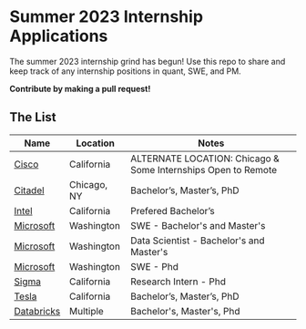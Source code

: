 # Summer 2023 Internship Applications

The summer 2023 internship grind has begun! Use this repo to share and keep track of any internship positions in quant, SWE, and PM.  

**Contribute by making a pull request!**  

## The List

| Name  |  Location |  Notes |
|---|---|-------------|
|[Cisco](https://jobs.cisco.com/jobs/ProjectDetail/Full-Stack-Software-Engineer-Intern-Summer-2023-Meraki/1368018) | California | ALTERNATE LOCATION: Chicago & Some Internships Open to Remote |
|[Citadel](https://www.citadelsecurities.com/careers/details/software-engineer-intern-us/) | Chicago, NY | Bachelor’s, Master’s, PhD |
|[Intel]([https://www.citadelsecurities.com/careers/details/software-engineer-intern-us/](https://jobs.intel.com/job/santa-clara/microsoft-partnerships-engineer-intern/41147/37905519360)) | California | Prefered Bachelor’s |
|[Microsoft](https://careers.microsoft.com/students/us/en/job/1388845/Software-Engineering-Intern-Opportunities-for-University-Students-United-States) | Washington | SWE - Bachelor's and Master's |
|[Microsoft](https://careers.microsoft.com/students/us/en/job/1371270/Data-Applied-Sciences-Intern-Opportunities-for-University-Students) | Washington | Data Scientist - Bachelor's and Master's |
|[Microsoft](https://careers.microsoft.com/students/us/en/job/1370686/Software-Engineering-PhD-Intern-Opportunities) | Washington | SWE - Phd |
|[Sigma](https://boards.greenhouse.io/sigmacomputing/jobs/4353710003) | California | Research Intern - Phd |
|[Tesla](https://www.tesla.com/careers/search/job/software-engineering-internship-summer-2023-153316) | California | Bachelor’s, Master’s, PhD |
|[Databricks](https://www.databricks.com/company/careers/open-positions?department=universityrecruiting&location=all) | Multiple | Bachelor's, Master's, Phd |








